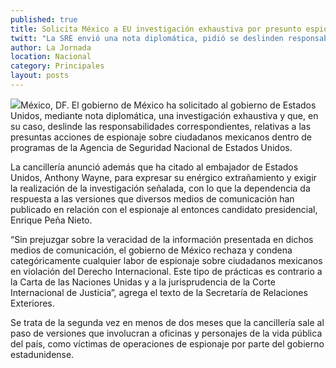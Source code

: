 ```yaml
---
published: true
title: Solicita México a EU investigación exhaustiva por presunto espionaje
twitt: "La SRE envió una nota diplomática, pidió se deslinden responsabilidades y también anunció que citó al embajador Anthony Wayne para manifestar un extrañamiento por tales hechos."
author: La Jornada
location: Nacional
category: Principales
layout: posts
---
```


![](http://i.imgur.com/0XSP3Wem.jpg)México, DF. El gobierno de México ha solicitado al gobierno de Estados Unidos, mediante nota diplomática, una investigación exhaustiva y que, en su caso, deslinde las responsabilidades correspondientes, relativas a las presuntas acciones de espionaje sobre ciudadanos mexicanos dentro de programas de la Agencia de Seguridad Nacional de Estados Unidos.

La cancillería anunció además que ha citado al embajador de Estados Unidos, Anthony Wayne, para expresar su enérgico extrañamiento y exigir la realización de la investigación señalada, con lo que la dependencia da respuesta a las versiones que diversos medios de comunicación han publicado en relación con el espionaje al entonces candidato presidencial, Enrique Peña Nieto.

“Sin prejuzgar sobre la veracidad de la información presentada en dichos medios de comunicación, el gobierno de México rechaza y condena categóricamente cualquier labor de espionaje sobre ciudadanos mexicanos en violación del Derecho Internacional. Este tipo de prácticas es contrario a la Carta de las Naciones Unidas y a la jurisprudencia de la Corte Internacional de Justicia”, agrega el texto de la Secretaría de Relaciones Exteriores.

Se trata de la segunda vez en menos de dos meses que la cancillería sale al paso de versiones que involucran a oficinas y personajes de la vida pública del país, como víctimas de operaciones de espionaje por parte del gobierno estadunidense.
